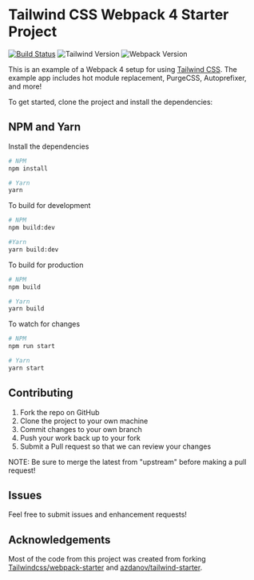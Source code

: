 # Tailwind CSS Webpack 4 Starter Project

[![Build Status](https://travis-ci.org/andrewmcodes/TailwindCSS-Webpack4-Starter-Template.svg?branch=master)](https://travis-ci.org/andrewmcodes/TailwindCSS-Webpack4-Starter-Template)
![Tailwind Version](https://img.shields.io/badge/TailwindCSS-0.6.6-orange.svg)
![Webpack Version](https://img.shields.io/badge/Webpack-4.17.0-blue.svg)

This is an example of a Webpack 4 setup for using [Tailwind CSS](https://tailwindcss.com). The example app includes hot module replacement, PurgeCSS, Autoprefixer, and more!

To get started, clone the project and install the dependencies:

## NPM and Yarn

Install the dependencies

```bash
# NPM
npm install

# Yarn
yarn
```

To build for development

```bash
# NPM
npm build:dev

#Yarn
yarn build:dev
```

To build for production

```bash
# NPM
npm build

# Yarn
yarn build
```

To watch for changes

```bash
# NPM
npm run start

# Yarn
yarn start
```

## Contributing

1. Fork the repo on GitHub
2. Clone the project to your own machine
3. Commit changes to your own branch
4. Push your work back up to your fork
5. Submit a Pull request so that we can review your changes

NOTE: Be sure to merge the latest from "upstream" before making a pull request!

## Issues

Feel free to submit issues and enhancement requests!

## Acknowledgements

Most of the code from this project was created from forking [Tailwindcss/webpack-starter](https://github.com/tailwindcss/webpack-starter) and [azdanov/tailwind-starter](https://github.com/azdanov/tailwind-starter).
